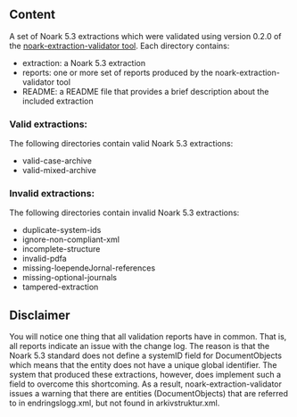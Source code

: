 ## Content

A set of Noark 5.3 extractions which were validated using version 0.2.0 of the [noark-extraction-validator tool](https://github.com/documaster/noark-extraction-validator). Each directory contains:

* extraction: a Noark 5.3 extraction
* reports: one or more set of reports produced by the noark-extraction-validator tool
* README: a README file that provides a brief description about the included extraction

### Valid extractions:

The following directories contain valid Noark 5.3 extractions:

* valid-case-archive
* valid-mixed-archive

### Invalid extractions:

The following directories contain invalid Noark 5.3 extractions:

* duplicate-system-ids
* ignore-non-compliant-xml
* incomplete-structure
* invalid-pdfa
* missing-loependeJornal-references
* missing-optional-journals
* tampered-extraction

## Disclaimer

You will notice one thing that all validation reports have in common. That is, all reports indicate an issue with the change log. The reason is that the Noark 5.3 standard does not define a systemID field for DocumentObjects which means that the entity does not have a unique global identifier. The system that produced these extractions, however, does implement such a field to overcome this shortcoming. As a result, noark-extraction-validator issues a warning that there are entities (DocumentObjects) that are referred to in endringslogg.xml, but not found in arkivstruktur.xml.
